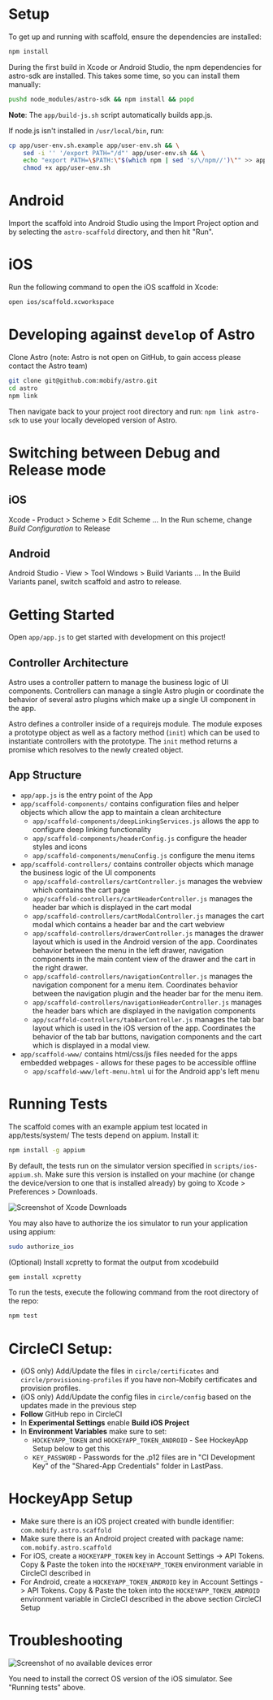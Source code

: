 # Setup

To get up and running with scaffold, ensure the dependencies are installed:

```bash
npm install
```

During the first build in Xcode or Android Studio, the npm dependencies for astro-sdk are installed. This takes some time, so you can install them manually:

```bash
pushd node_modules/astro-sdk && npm install && popd
```

**Note**: The `app/build-js.sh` script automatically builds app.js.

If node.js isn't installed in `/usr/local/bin`, run:

```bash
cp app/user-env.sh.example app/user-env.sh && \
    sed -i '' '/export PATH="/d"' app/user-env.sh && \
    echo "export PATH=\$PATH:\"$(which npm | sed 's/\/npm//')\"" >> app/user-env.sh && \
    chmod +x app/user-env.sh
```

# Android

Import the scaffold into Android Studio using the Import Project option and by selecting the
`astro-scaffold` directory, and then hit "Run".

# iOS

Run the following command to open the iOS scaffold in Xcode:

```bash
open ios/scaffold.xcworkspace
```

# Developing against `develop` of Astro

Clone Astro (note: Astro is not open on GitHub, to gain access please contact
the Astro team)

```bash
git clone git@github.com:mobify/astro.git
cd astro
npm link
```

Then navigate back to your project root directory and run: `npm link astro-sdk`
to use your locally developed version of Astro.

# Switching between Debug and Release mode

## iOS

Xcode - Product > Scheme > Edit Scheme ... In the Run scheme, change *Build Configuration* to Release

## Android

Android Studio - View > Tool Windows > Build Variants ... In the Build Variants panel, switch scaffold and astro to release.

# Getting Started

Open `app/app.js` to get started with development on this project!

## Controller Architecture

Astro uses a controller pattern to manage the business logic of UI components. Controllers can manage a single Astro plugin or coordinate the behavior of several astro plugins which make up a single UI component in the app.

Astro defines a controller inside of a requirejs module. The module exposes a prototype object as well as a factory method (`init`) which can be used to instantiate controllers with the prototype. The `init` method returns a promise which resolves to the newly created object.

## App Structure

* `app/app.js` is the entry point of the App
* `app/scaffold-components/` contains configuration files and helper objects which allow the app to maintain a clean architecture
  * `app/scaffold-components/deepLinkingServices.js` allows the app to configure deep linking functionality
  * `app/scaffold-components/headerConfig.js` configure the header styles and icons
  * `app/scaffold-components/menuConfig.js` configure the menu items
* `app/scaffold-controllers/` contains controller objects which manage the business logic of the UI components
  * `app/scaffold-controllers/cartController.js` manages the webview which contains the cart page
  * `app/scaffold-controllers/cartHeaderController.js` manages the header bar which is displayed in the cart modal
  * `app/scaffold-controllers/cartModalController.js` manages the cart modal which contains a header bar and the cart webview
  * `app/scaffold-controllers/drawerController.js` manages the drawer layout which is used in the Android version of the app. Coordinates behavior between the menu in the left drawer, navigation components in the main content view of the drawer and the cart in the right drawer.
  * `app/scaffold-controllers/navigationController.js` manages the navigation component for a menu item. Coordinates behavior between the navigation plugin and the header bar for the menu item.
  * `app/scaffold-controllers/navigationHeaderController.js` manages the header bars which are displayed in the navigation components
  * `app/scaffold-controllers/tabBarController.js` manages the tab bar layout which is used in the iOS version of the app. Coordinates the behavior of the tab bar buttons, navigation components and the cart which is displayed in a modal view.
* `app/scaffold-www/` contains html/css/js files needed for the apps embedded webpages - allows for these pages to be accessible offline
  * `app/scaffold-www/left-menu.html` ui for the Android app's left menu

# Running Tests

The scaffold comes with an example appium test located in app/tests/system/
The tests depend on appium. Install it:

```bash
npm install -g appium
```

By default, the tests run on the simulator version specified in `scripts/ios-appium.sh`. Make sure this version is installed on your machine (or change the device/version to one that is installed already) by going to Xcode > Preferences > Downloads.

![Screenshot of Xcode Downloads](https://s3.amazonaws.com/uploads.hipchat.com/15359/58433/YSrQpl7NyZEown6/2015-08-12%2011.59.00%20am.png)

You may also have to authorize the ios simulator to run your application using appium:

```bash
sudo authorize_ios
```

(Optional) Install xcpretty to format the output from xcodebuild

```bash
gem install xcpretty
```

To run the tests, execute the following command from the root directory of the repo:

```bash
npm test
```

# CircleCI Setup:
- (iOS only) Add/Update the files in `circle/certificates` and `circle/provisioning-profiles` if you have non-Mobify certificates and provision profiles.
- (iOS only) Add/Update the config files in `circle/config` based on the updates made in the previous step
- **Follow** GitHub repo in CircleCI
- In **Experimental Settings** enable **Build iOS Project**
- In **Environment Variables** make sure to set:
    - `HOCKEYAPP_TOKEN` and `HOCKEYAPP_TOKEN_ANDROID` - See HockeyApp Setup below to get this
    - `KEY_PASSWORD` - Passwords for the .p12 files are in "CI Development Key" of the "Shared-App Credentials" folder in LastPass.

# HockeyApp Setup
- Make sure there is an iOS project created with bundle identifier: `com.mobify.astro.scaffold`
- Make sure there is an Android project created with package name: `com.mobify.astro.scaffold`
- For iOS, create a `HOCKEYAPP_TOKEN` key in Account Settings -> API Tokens. Copy & Paste the token into the `HOCKEYAPP_TOKEN` environment variable in CircleCI described in
- For Android, create a `HOCKEYAPP_TOKEN_ANDROID` key in Account Settings -> API Tokens. Copy & Paste the token into the `HOCKEYAPP_TOKEN_ANDROID` environment variable in CircleCI described in
 the above section CircleCI Setup

# Troubleshooting

![Screenshot of no available devices error](https://s3.amazonaws.com/uploads.hipchat.com/15359/58433/ACnytly3S1nHHkb/2015-08-12%2011.59.25%20am.png)

You need to install the correct OS version of the iOS simulator. See "Running tests" above.
